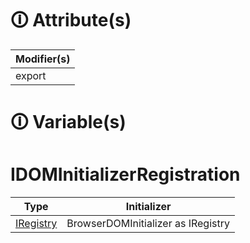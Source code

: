# &#128712; Attribute(s)

| Modifier(s)                            |
|----------------------------------------|
| export |

# &#128712; Variable(s)

# IDOMInitializerRegistration

| Type                        | Initializer                       |
|-----------------------------|-----------------------------------|
| [IRegistry](https://hamedfathi.gitbook.io/aurelia-2-doc-api/kernel/interface/di/iregistry) | BrowserDOMInitializer as IRegistry |
